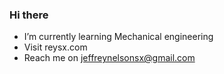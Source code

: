 ### Hi there
-  I’m currently learning Mechanical engineering
-  Visit reysx.com
-  Reach me on jeffreynelsonsx@gmail.com
